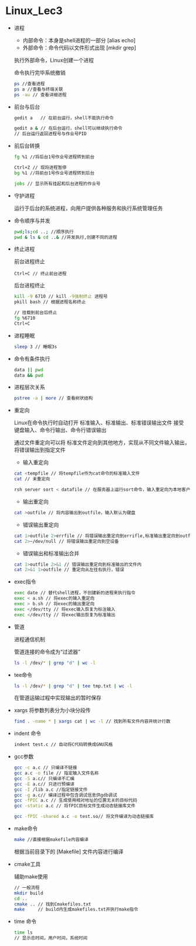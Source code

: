 # Linux_Lec3

* 进程

  * 内部命令：本身是shell进程的一部分 [alias echo]
  * 外部命令：命令代码以文件形式出现 [mkdir grep]

  执行外部命令，Linux创建一个进程

  命令执行完毕系统撤销

  ```bash
  ps //查看进程
  ps a //查看与终端关联
  ps -au // 查看详细进程
  ```

* 前台与后台

  ```bash
  gedit a   // 在前台运行，shell不能执行命令
  
  gedit a & // 在后台运行，shell可以继续执行命令
  // 后台运行返回进程号与作业号PID
  ```

* 前后台转换

  ```bash
  fg %1 //将后台1号作业号进程转到前台
  
  Ctrl+Z // 现将进程暂停
  bg %1 //将前台1号作业号进程转到后台
  
  jobs // 显示所有挂起和后台进程的作业号
  ```

* 守护进程

  运行于后台的系统进程，向用户提供各种服务和执行系统管理任务

* 命令顺序与并发

  ```bash
  pwd;ls;cd ..; //顺序执行
  pwd & ls & cd ..& //并发执行,创建不同的进程
  ```

* 终止进程

  前台进程终止

  ```
  Ctrl+C // 终止前台进程
  ```

  后台进程终止

  ```bash
  kill -9 6710 // kill -9强制终止 进程号
  pkill bash // 根据进程名称终止
  
  // 挂载到前台后终止
  fg %6710
  Ctrl+C
  ```

* 进程睡眠

  ```bash
  sleep 3 // 睡眠3s
  ```

* 命令有条件执行

  ```bash
  data || pwd
  data && pwd
  ```

* 进程层次关系

  ```bash
  pstree -a | more // 查看树状结构
  ```

* 重定向

  Linux在命令执行时自动打开 标准输入、标准输出、标准错误输出文件
  接受 键盘输入、命令行输出、命令行错误输出

  通过文件重定向可以将 标准文件定向到其他地方，实现从不同文件输入输出，将错误输出到指定文件

  * 输入重定向

  ```bash
  cat <tempfile // 将tempfile作为cat命令的标准输入文件
  cat // 未重定向
  
  rsh server sort < datafile // 在服务器上运行sort命令，输入重定向为本地客户端的文件
  ```

  * 输出重定向

  ```bash
  cat >outfile // 将内容输出到outfile，输入默认为键盘
  ```

  * 错误输出重定向

  ```bash
  cat 1>outfile 2>errfile // 将错误输出重定向到errifle,标准输出重定向到outfile
  cat 2>~/dev/null // 将错误输出重定向到空设备
  ```

  * 错误输出和标准输出合并

  ```bash
  cat 1>outfile 2>&1 // 错误输出重定向到标准输出的文件内
  cat 2>&1 1>outfile // 重定向从左往右执行，错误
  ```

* exec指令

  ```bash
  exec date // 替代shell进程，不创建新的进程来执行指令
  exec < a.sh // 将exec的输入重定向
  exec > b.sh // 将exec的输出重定向
  exec </dev/tty // 将exec输入恢复为标注输入
  exec </dev/tty // 将exec输出恢复为标准输出
  ```

* 管道

  进程通信机制

  管道连接的命令成为“过滤器”

  ```bash
  ls -l /dev/* | grep "d" | wc -l
  ```

* tee命令

  ```bash
  ls -l /dev/* | grep "d" | tee tmp.txt | wc -l
  ```

  在管道运输过程中实现输出的暂时保存

* xargs 将参数列表分为小块分段传

  ```bash
  find . -name * | xargs cat | wc -l // 找到所有文件内容并统计行数
  ```

* indent 命令

  ```bash
  indent test.c // 自动将C代码转换成GNU风格
  ```

* gcc参数

  ```bash
  gcc -c a.c // 只编译不链接
  gcc a.c -o file // 指定输入文件名称
  gcc -S a.c// 只编译不汇编
  gcc -E a.c// 只进行预编译
  gcc -I /lib a.c //指定链接文件
  gcc -g a.c// 编译过程中包含调试信息供gdb调试
  gcc -fPIC a.c // 生成使用相对地址的位置无关的目标代码
  gcc -static a.c // 将fPIC目标文件生成动态链接库文件
  
  gcc -fPIC -shared a.c -o test.so// 将文件编译为动态链接库
  ```

* make命令

  ```bash
  make //直接根据makefile内容编译
  ```

  根据当前目录下的 [Makefile] 文件内容进行编译

* cmake工具

  辅助make使用

  ```bash
  // 一般流程
  mkdir build
  cd ..
  cmake .. // 找到Cmakefiles.txt
  make     // build内生成makefiles.txt并执行make指令
  ```

* time 命令

  ```bash
  time ls
  // 显示总时间，用户时间，系统时间
  ```

  